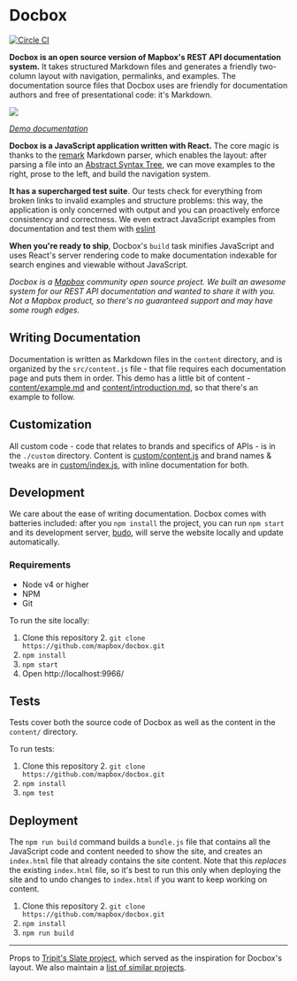 # Docbox

[![Circle CI](https://circleci.com/gh/mapbox/docbox.svg?style=svg)](https://circleci.com/gh/mapbox/docbox)

**Docbox is an open source version of Mapbox's REST API documentation system.** It takes structured Markdown files and generates a friendly two-column layout with navigation, permalinks, and examples. The documentation source files that Docbox uses are friendly for documentation authors and free of presentational code: it's Markdown.

[![](https://farm2.staticflickr.com/1534/24963539843_e26a00b3e1_b.jpg)](https://circle-artifacts.com/gh/mapbox/docbox/20/artifacts/0/tmp/circle-artifacts.hVKLQl3/index.html)

_[Demo documentation](https://circle-artifacts.com/gh/mapbox/docbox/20/artifacts/0/tmp/circle-artifacts.hVKLQl3/index.html)_

**Docbox is a JavaScript application written with React.** The core magic is thanks to the [remark](http://remark.js.org/) Markdown parser, which enables the layout: after parsing a file into an [Abstract Syntax Tree](https://en.wikipedia.org/wiki/Abstract_syntax_tree), we can move examples to the right, prose to the left, and build the navigation system.

**It has a supercharged test suite**. Our tests check for everything from broken links to invalid examples and structure problems: this way, the application is only concerned with output and you can proactively enforce consistency and correctness. We even extract JavaScript examples from documentation and test them with [eslint](http://eslint.org/)

**When you're ready to ship**, Docbox's `build` task minifies JavaScript and uses React's server rendering code to make documentation indexable for search engines and viewable without JavaScript.

_Docbox is a [Mapbox](http://mapbox.com/) community open source project. We built an awesome system for our REST API documentation and wanted to share it with you. Not a Mapbox product, so there's no guaranteed support and may have some rough edges._

## Writing Documentation

Documentation is written as Markdown files in the `content` directory, and is organized by the `src/content.js` file - that file requires each documentation page and puts them in order. This demo has a little bit of content - [content/example.md](content/example.md) and [content/introduction.md](content/introduction.md), so that there's an example to follow.

## Customization

All custom code - code that relates to brands and specifics of APIs - is in the `./custom` directory. Content is [custom/content.js](custom/content.js) and brand names & tweaks are in [custom/index.js](custom/index.js), with inline documentation for both.

## Development

We care about the ease of writing documentation. Docbox comes with batteries included: after you `npm install` the project, you can run `npm start` and its development server, [budo](https://github.com/mattdesl/budo), will serve the website locally and update automatically.

### Requirements

* Node v4 or higher
* NPM
* Git

To run the site locally:

1. Clone this repository
	2. `git clone https://github.com/mapbox/docbox.git`
2. `npm install`
3. `npm start`
4. Open http://localhost:9966/

## Tests

Tests cover both the source code of Docbox as well as the content in the `content/` directory.

To run tests:

1. Clone this repository
	2. `git clone https://github.com/mapbox/docbox.git`
2. `npm install`
3. `npm test`


## Deployment

The `npm run build` command builds a `bundle.js` file that contains all the JavaScript code and content needed to show the site, and creates an `index.html` file that already contains the site content. Note that this _replaces_ the existing `index.html` file, so it's best to run this only when deploying the site and to undo changes to `index.html` if you want to keep working on content.

1. Clone this repository
	2. `git clone https://github.com/mapbox/docbox.git`
2. `npm install`
3. `npm run build`

---

Props to [Tripit's Slate project](https://github.com/tripit/slate), which served
as the inspiration for Docbox's layout. We also maintain a [list of similar projects](https://github.com/mapbox/docbox/wiki).
